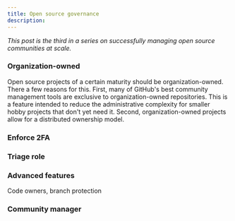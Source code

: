 ```yaml
---
title: Open source governance
description:
---
```


*This post is the third in a series on successfully managing open source communities at scale.*


### Organization-owned

Open source projects of a certain maturity should be organization-owned. There a few reasons for this. First, many of GitHub's best community management tools are exclusive to organization-owned repositories. This is a feature intended to reduce the administrative complexity for smaller hobby projects that don't yet need it. Second, organization-owned projects allow for a distributed ownership model. 

### Enforce 2FA

### Triage role


### Advanced features

Code owners, branch protection


### Community manager

